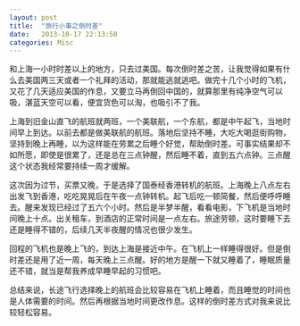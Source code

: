 ```yaml
---
layout: post
title:  "旅行小事之倒时差"
date:   2013-10-17 22:13:50
categories: Misc
---
```


和上海一小时时差以上的地方，只去过美国。每次倒时差之苦，让我觉得如果有什么去美国两三天或者一个礼拜的活动，那就能逃就逃吧。做完十几个小时的飞机，又花了几天适应美国的作息，又要立马再倒回中国的，就算那里有纯净空气可以吸，湛蓝天空可以看，便宜货色可以淘，也吸引不了我。

上海到旧金山直飞的航班就两班，一个美联航，一个东航，都是中午起飞，当地时间早上到达。以前去都是做美联航的航班。落地后坚持不睡，大吃大喝逛街购物，坚持到晚上再睡，以为这样能在劳累之后睡个好觉，帮助倒时差。可事实结果却不如所愿，即使是很累了，还是总在三点钟醒，然后睡不着，直到五六点钟。三点醒这个状态我经常要持续一周才缓解。

这次因为过节，买票又晚，于是选择了国泰经香港转机的航班。上海晚上八点左右出发飞到香港，吃吃晃晃后在午夜一点钟转机。起飞后吃一顿简餐，然后便呼呼睡去。醒来发现已经过了五六个小时。然后是半梦半醒，看看电影，下飞机是当地时间晚上十点。出关租车，到酒店的正常时间是一点左右。旅途劳顿，这时要睡下去还是睡得不错的，后续几天半夜醒的情况也很少发生。

回程的飞机也是晚上飞的，到达上海是接近中午。在飞机上一样睡得很好。但是倒时差还是用了近一周，每天晚上三点醒。好的地方是醒一下就又睡着了，睡眠质量还不错，就当是帮我养成早睡早起的习惯吧。

总结来说，长途飞行选择晚上的航班会比较容易在飞机上睡着，而且睡觉的时间也是人体需要的时间。然后再根据当地时间更改作息。这样的倒时差方式对我来说比较轻松容易。
